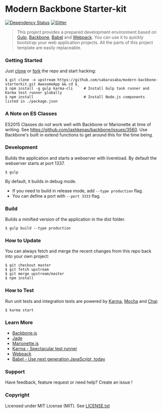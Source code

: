 # Modern Backbone Starter-kit

[![Dependency Status](http://david-dm.org/sabarasaba/modern-backbone-starterkit.svg?style=flat)](https://david-dm.org/sabarasaba/modern-backbone-starterkit)
[![Gitter](http://img.shields.io/badge/chat-online-brightgreen.svg?style=flat)](https://gitter.im/sabarasaba/modern-backbone-starterkit)

> This project provides a prepared development environment based on [Gulp](http://gulpjs.com/), [Backbone](http://backbonejs.org/), [Babel](https://babeljs.io/) and [Webpack](http://webpack.github.io/). You can  use it to quickly bootstrap your web application projects. All the parts of this project template are easily replaceable.


### Getting Started

Just [clone](github-windows://openRepo/https://github.com/sabarasaba/modern-backbone-starterkit) or [fork](https://github.com/sabarasaba/modern-backbone-starterkit/fork) the repo and start hacking:

```shell
$ git clone -o upstream https://github.com/sabarasaba/modern-backbone-starterkit.git AwesomeApp && cd $_
$ npm install -g gulp karma-cli     # Install Gulp task runner and Karma test runner globally
$ npm install                       # Install Node.js components listed in ./package.json
```
### A Note on ES Classes
ES2015 Classes do *not* work well with Backbone or Marionette at time of writing. See https://github.com/jashkenas/backbone/issues/3560. Use Backbone's built in extend functions to get around this for the time being.

### Development
Builds the application and starts a webserver with livereload. By default the webserver starts at port 1337.

```shell
$ gulp
```

By default, it builds in debug mode.

* If you need to build in release mode, add `--type production` flag.
* You can define a port with `--port 3333` flag.


### Build
Builds a minified version of the application in the dist folder.

```shell
$ gulp build --type production
```

### How to Update

You can always fetch and merge the recent changes from this repo back into
your own project:

```shell
$ git checkout master
$ git fetch upstream
$ git merge upstream/master
$ npm install
```

### How to Test

Run unit tests and integration tests are powered by [Karma](http://karma-runner.github.io/0.12/index.html), [Mocha](http://mochajs.org/) and [Chai](http://chaijs.com/):

```shell
$ karma start
```

### Learn More

 * [Backbone.js](http://backbonejs.org/)
 * [Jade](http://jade-lang.com/)
 * [Marionette.js](http://marionettejs.com/)
 * [Karma - Spectacular test runner](http://karma-runner.github.io/0.12/index.html)
 * [Webpack](http://webpack.github.io/)
 * [Babel - Use next generation JavaScript, today](https://babeljs.io/)

### Support

Have feedback, feature request or need help? Create an issue !

### Copyright

Licensed under MIT License (MIT). See [LICENSE.txt](./LICENSE)

